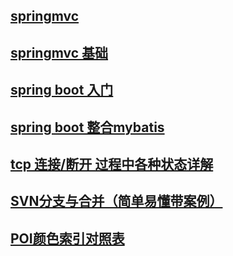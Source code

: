 ## [springmvc](https://www.tianmaying.com/tutorial/spring-mvc-quickstart "springmvc学习") 

## [springmvc 基础](https://www.cnblogs.com/sunniest/p/4555801.html#!comments "springmvc 基础")

## [spring boot 入门](https://www.tianmaying.com/tutorial/spring-boot-overview "spring boot 入门")

## [spring boot 整合mybatis](http://blog.csdn.net/gebitan505/article/details/54929287 "spring boot 整合mybatis")

## [tcp 连接/断开 过程中各种状态详解](http://blog.csdn.net/chinaclock/article/details/50499561 "tcp 连接/断开 过程中各种状态详解")

## [SVN分支与合并（简单易懂带案例）](http://blog.csdn.net/e3002/article/details/21469437 "SVN分支与合并（简单易懂带案例）")

## [POI颜色索引对照表](http://blog.csdn.net/for_china2012/article/details/29844661 "POI颜色索引对照表")



